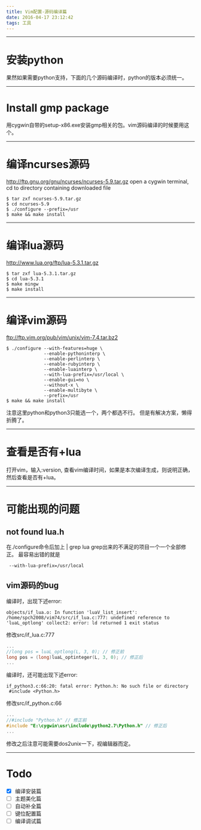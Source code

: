 ```yaml
---
title: Vim配置-源码编译篇
date: 2016-04-17 23:12:42
tags: 工具
---
```



------

# 安装python

果然如果需要python支持，下面的几个源码编译时，python的版本必须统一。

------

# Install gmp package

用cygwin自带的setup-x86.exe安装gmp相关的包。vim源码编译的时候要用这个。

------

# 编译ncurses源码

http://ftp.gnu.org/gnu/ncurses/ncurses-5.9.tar.gz
open a cygwin terminal,
cd to directory containing downloaded file
```shell
$ tar zxf ncurses-5.9.tar.gz
$ cd ncurses-5.9
$ ./configure --prefix=/usr
$ make && make install
```

------

# 编译lua源码

http://www.lua.org/ftp/lua-5.3.1.tar.gz
```shell
$ tar zxf lua-5.3.1.tar.gz
$ cd lua-5.3.1
$ make mingw
$ make install
```

------

# 编译vim源码

ftp://ftp.vim.org/pub/vim/unix/vim-7.4.tar.bz2
```shell
$ ./configure --with-features=huge \
              --enable-pythoninterp \
              --enable-perlinterp \
              --enable-rubyinterp \
              --enable-luainterp \
              --with-lua-prefix=/usr/local \
              --enable-gui=no \
              --without-x \
              --enable-multibyte \
              --prefix=/usr
$ make && make install
```
注意这里python和python3只能选一个，两个都选不行。
但是有解决方案，懒得折腾了。

------

# 查看是否有+lua

打开vim，输入:version, 查看vim编译时间，如果是本次编译生成，则说明正确，然后查看是否有+lua。

------

# 可能出现的问题

## not found lua.h
在./configure命令后加上 | grep lua grep出来的不满足的项目一个一个全部修正。
最容易出错的就是

     --with-lua-prefix=/usr/local

## vim源码的bug
编译时，出现下述error:
```shell
objects/if_lua.o: In function 'luaV_list_insert':
/home/spch2008/vim74/src/if_lua.c:777: undefined reference to 'luaL_optlong' collect2: error: ld returned 1 exit status
```
修改src/if_lua.c:777
```c
...
//long pos = luaL_optlong(L, 3, 0); // 修正前
long pos = (long)luaL_optinteger(L, 3, 0); // 修正后
...
```

编译时，还可能出现下述error:
```shell
if_python3.c:66:20: fatal error: Python.h: No such file or directory
 #include <Python.h>
```
修改src/if_python.c:66
```c
...
//#include "Python.h" // 修正前
#include "E:\cygwin\usr\include\python2.7\Python.h" // 修正后
...
```
修改之后注意可能需要dos2unix一下，视编辑器而定。

---

# Todo
- [x] 编译安装篇
- [ ] 主题美化篇
- [ ] 自动补全篇
- [ ] 键位配置篇
- [ ] 编译调试篇
